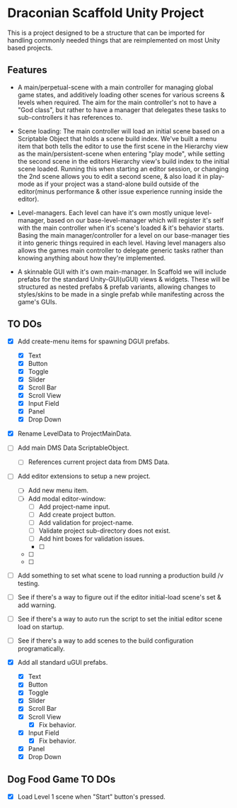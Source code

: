 # Draconian Scaffold Unity Project #
This is a project designed to be a structure that can be imported for handling commonly needed things that are reimplemented on most Unity based projects. 

## Features
- A main/perpetual-scene with a main controller for managing global game states, and additively loading other scenes for various screens & levels when required. The aim for the main controller's not to have a "God class", but rather to have a manager that delegates these tasks to sub-controllers it has references to. 

- Scene loading: The main controller will load an initial scene based on a Scriptable Object that holds a scene build index. We've built a menu item that both tells the editor to use the first scene in the Hierarchy view as the main/persistent-scene when entering "play mode", while setting the second scene in the editors Hierarchy view's build index to the initial scene loaded. Running this when starting an editor session, or changing the 2nd scene allows you to edit a second scene, & also load it in play-mode as if your project was a stand-alone build outside of the editor(minus performance & other issue experience running inside the editor). 

- Level-managers. Each level can have it's own mostly unique level-manager, based on our base-level-manager which will register it's self with the main controller when it's scene's loaded & it's behavior starts. Basing the main manager/controller for a level on our base-manager ties it into generic things required in each level. Having level managers also allows the games main controller to delegate generic tasks rather than knowing anything about how they're implemented. 

- A skinnable GUI with it's own main-manager. In Scaffold we will include prefabs for the standard Unity-GUI(uGUI) views & widgets. These will be structured as nested prefabs & prefab variants, allowing changes to styles/skins to be made in a single prefab while manifesting across the game's GUIs. 

## TO DOs ##
- [x] Add create-menu items for spawning DGUI prefabs. 
    - [x] Text
    - [x] Button
    - [x] Toggle
    - [x] Slider
    - [x] Scroll Bar
    - [x] Scroll View
    - [x] Input Field
    - [x] Panel
    - [x] Drop Down

- [x] Rename LevelData to ProjectMainData. 
- [ ] Add main DMS Data ScriptableObject. 
    - [ ] References current project data from DMS Data. 
- [ ] Add editor extensions to setup a new project. 
    - [ ] Add new menu item. 
    - [ ] Add modal editor-window: 
        - [ ] Add project-name input. 
        - [ ] Add create project button. 
        - [ ] Add validation for project-name. 
        - [ ] Validate project sub-directory does not exist. 
        - [ ] Add hint boxes for validation issues. 
        - [ ] 
    - [ ] 
    - [ ] 
- [ ] Add something to set what scene to load running a production build /v testing. 
- [ ] See if there's a way to figure out if the editor initial-load scene's set & add warning. 
- [ ] See if there's a way to auto run the script to set the initial editor scene load on startup. 
- [ ] See if there's a way to add scenes to the build configuration programatically. 

- [x] Add all standard uGUI prefabs. 
    - [x] Text
    - [x] Button
    - [x] Toggle
    - [x] Slider
    - [x] Scroll Bar
    - [x] Scroll View
        - [x] Fix behavior. 
    - [x] Input Field
        - [x] Fix behavior. 
    - [x] Panel
    - [x] Drop Down

## Dog Food Game TO DOs ##
- [x] Load Level 1 scene when "Start" button's pressed. 
